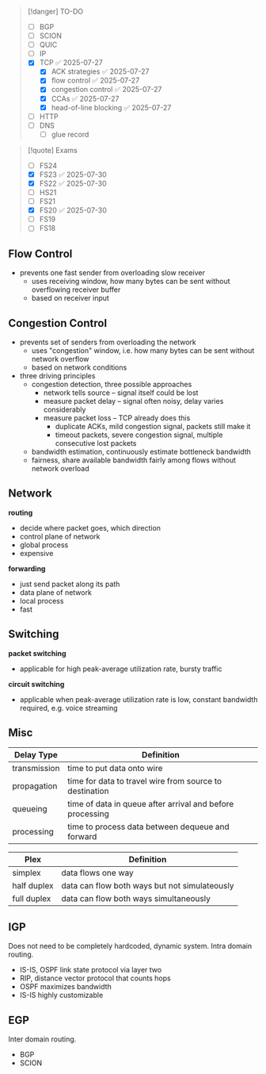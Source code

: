 
> [!danger] TO-DO
> - [ ] BGP
> - [ ] SCION
> - [ ] QUIC
> - [ ] IP
> - [x] TCP ✅ 2025-07-27
>     - [x] ACK strategies ✅ 2025-07-27
>     - [x] flow control ✅ 2025-07-27
>     - [x] congestion control ✅ 2025-07-27
>     - [x] CCAs ✅ 2025-07-27
>     - [x] head-of-line blocking ✅ 2025-07-27
> - [ ] HTTP
> - [ ] DNS
>     - [ ] glue record

> [!quote] Exams
> - [ ] FS24
> - [x] FS23 ✅ 2025-07-30
> - [x] FS22 ✅ 2025-07-30
> - [ ] HS21
> - [ ] FS21
> - [x] FS20 ✅ 2025-07-30
> - [ ] FS19
> - [ ] FS18
> 

## Flow Control
- prevents one fast sender from overloading slow receiver
    - uses receiving window, how many bytes can be sent without overflowing receiver buffer
    - based on receiver input

## Congestion Control
- prevents set of senders from overloading the network
    - uses "congestion" window, i.e. how many bytes can be sent without network overflow
    - based on network conditions
- three driving principles
    - congestion detection, three possible approaches
        - network tells source – signal itself could be lost
        - measure packet delay – signal often noisy, delay varies considerably
        - measure packet loss – TCP already does this
            - duplicate ACKs, mild congestion signal, packets still make it
            - timeout packets, severe congestion signal, multiple consecutive lost packets
    - bandwidth estimation, continuously estimate bottleneck bandwidth
    - fairness, share available bandwidth fairly among flows without network overload



## Network

**routing**
- decide where packet goes, which direction
- control plane of network
- global process
- expensive

**forwarding**
- just send packet along its path
- data plane of network
- local process
- fast


## Switching
**packet switching**
- applicable for high peak-average utilization rate, bursty traffic

**circuit switching**
- applicable when peak-average utilization rate is low, constant bandwidth required, e.g. voice streaming





## Misc

| Delay Type   | Definition                                                |
| ------------ | --------------------------------------------------------- |
| transmission | time to put data onto wire                                |
| propagation  | time for data to travel wire from source to destination   |
| queueing     | time of data in queue after arrival and before processing |
| processing   | time to process data between dequeue and forward          |

| Plex        | Definition                                    |
| ----------- | --------------------------------------------- |
| simplex     | data flows one way                            |
| half duplex | data can flow both ways but not simulateously |
| full duplex | data can flow both ways simultaneously        |


## IGP
Does not need to be completely hardcoded, dynamic system. Intra domain routing.

- IS-IS, OSPF link state protocol via layer two
- RIP, distance vector protocol that counts hops
- OSPF maximizes bandwidth
- IS-IS highly customizable


## EGP
Inter domain routing.

- BGP
- SCION